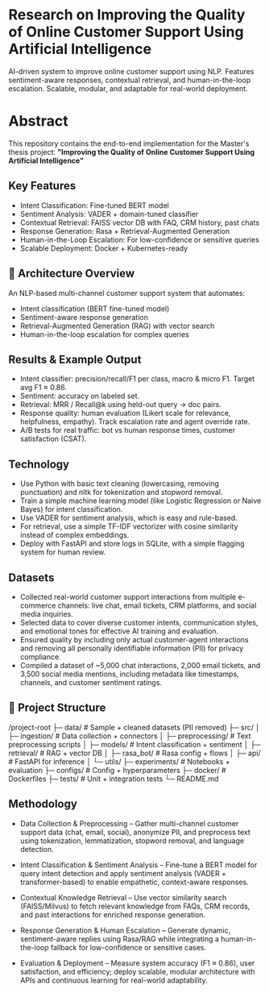 # Research on Improving the Quality of Online Customer Support Using Artificial Intelligence

AI-driven system to improve online customer support using NLP. Features sentiment-aware responses, contextual retrieval, and human-in-the-loop escalation. Scalable, modular, and adaptable for real-world deployment.

# Abstract
This repository contains the end-to-end implementation for the Master's thesis project: **"Improving the Quality of Online Customer Support Using Artificial Intelligence"**

## Key Features
- Intent Classification: Fine-tuned BERT model
- Sentiment Analysis: VADER + domain-tuned classifier
- Contextual Retrieval: FAISS vector DB with FAQ, CRM history, past chats
- Response Generation: Rasa + Retrieval-Augmented Generation
- Human-in-the-Loop Escalation: For low-confidence or sensitive queries
- Scalable Deployment: Docker + Kubernetes-ready

## 🚀 Architecture Overview
An NLP-based multi-channel customer support system that automates:
- Intent classification (BERT fine-tuned model)
- Sentiment-aware response generation
- Retrieval-Augmented Generation (RAG) with vector search
- Human-in-the-loop escalation for complex queries

## Results & Example Output
- Intent classifier: precision/recall/F1 per class, macro & micro F1. Target avg F1 ≈ 0.86.
- Sentiment: accuracy on labeled set.
- Retrieval: MRR / Recall@k using held-out query → doc pairs.
- Response quality: human evaluation (Likert scale for relevance, helpfulness, empathy). Track escalation rate and agent override rate.
- A/B tests for real traffic: bot vs human response times, customer satisfaction (CSAT).

## Technology
- Use Python with basic text cleaning (lowercasing, removing punctuation) and nltk for tokenization and stopword removal.
- Train a simple machine learning model (like Logistic Regression or Naive Bayes) for intent classification.
- Use VADER for sentiment analysis, which is easy and rule-based.
- For retrieval, use a simple TF-IDF vectorizer with cosine similarity instead of complex embeddings.
- Deploy with FastAPI and store logs in SQLite, with a simple flagging system for human review.

## Datasets
- Collected real-world customer support interactions from multiple e-commerce channels: live chat, email tickets, CRM platforms, and social media inquiries.
- Selected data to cover diverse customer intents, communication styles, and emotional tones for effective AI training and evaluation.
- Ensured quality by including only actual customer-agent interactions and removing all personally identifiable information (PII) for privacy compliance.
- Compiled a dataset of ~5,000 chat interactions, 2,000 email tickets, and 3,500 social media mentions, including metadata like timestamps, channels, and customer sentiment ratings.

## 📂 Project Structure
/project-root
├─ data/ # Sample + cleaned datasets (PII removed)
├─ src/
│ ├─ ingestion/ # Data collection + connectors
│ ├─ preprocessing/ # Text preprocessing scripts
│ ├─ models/ # Intent classification + sentiment
│ ├─ retrieval/ # RAG + vector DB
│ ├─ rasa_bot/ # Rasa config + flows
│ ├─ api/ # FastAPI for inference
│ └─ utils/
├─ experiments/ # Notebooks + evaluation
├─ configs/ # Config + hyperparameters
├─ docker/ # Dockerfiles
├─ tests/ # Unit + integration tests
└─ README.md

## Methodology
- Data Collection & Preprocessing – Gather multi-channel customer support data (chat, email, social), anonymize PII, and preprocess text using tokenization, lemmatization, stopword removal, and language detection.

- Intent Classification & Sentiment Analysis – Fine-tune a BERT model for query intent detection and apply sentiment analysis (VADER + transformer-based) to enable empathetic, context-aware responses.

- Contextual Knowledge Retrieval – Use vector similarity search (FAISS/Milvus) to fetch relevant knowledge from FAQs, CRM records, and past interactions for enriched response generation.

- Response Generation & Human Escalation – Generate dynamic, sentiment-aware replies using Rasa/RAG while integrating a human-in-the-loop fallback for low-confidence or sensitive cases.

- Evaluation & Deployment – Measure system accuracy (F1 ≈ 0.86), user satisfaction, and efficiency; deploy scalable, modular architecture with APIs and continuous learning for real-world adaptability.



